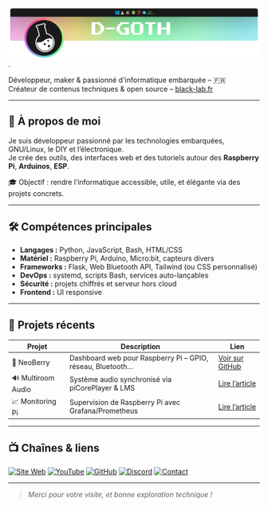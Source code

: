 ![Logo Haut de page](https://raw.githubusercontent.com/D-Goth/D-Goth/refs/heads/main/img/Bandeau_DG.png "Logo personnel").

Développeur, maker & passionné d'informatique embarquée – 🇫🇷<br/>
Créateur de contenus techniques & open source – [black-lab.fr](https://www.black-lab.fr)

---

## 🚀 À propos de moi

Je suis développeur passionné par les technologies embarquées, GNU/Linux, le DIY et l’électronique.  
Je crée des outils, des interfaces web et des tutoriels autour des **Raspberry Pi**, **Arduinos**, **ESP**.

🎓 Objectif : rendre l’informatique accessible, utile, et élégante via des projets concrets.

---

## 🛠️ Compétences principales

- **Langages :** Python, JavaScript, Bash, HTML/CSS
- **Matériel :** Raspberry Pi, Arduino, Micro:bit, capteurs divers
- **Frameworks :** Flask, Web Bluetooth API, Tailwind (ou CSS personnalisé)
- **DevOps :** systemd, scripts Bash, services auto-lançables
- **Sécurité :** projets chiffrés et serveur hors cloud
- **Frontend :** UI responsive

---

## 📌 Projets récents

| Projet | Description | Lien |
|--------|-------------|------|
| 🧠 NeoBerry | Dashboard web pour Raspberry Pi – GPIO, réseau, Bluetooth… | [Voir sur GitHub](https://github.com/D-Goth/NeoBerry) |
| 🔊 Multiroom Audio | Système audio synchronisé via piCorePlayer & LMS | [Lire l’article](https://www.black-lab.fr/article/serveur-musique-multiroom-raspberry-pi5-picoreplayer.html) |
| 📈 Monitoring Pi | Supervision de Raspberry Pi avec Grafana/Prometheus | [Lire l’article](https://www.black-lab.fr/article/superviser-raspberry-grafana-prometheus.html) |

---

## 📺 Chaînes & liens

[![Site Web](https://img.shields.io/badge/Site-black--lab.fr-blue?logo=internet-explorer)](https://www.black-lab.fr)
[![YouTube](https://img.shields.io/badge/YouTube-Black%20Lab-red?logo=youtube)](https://www.youtube.com/@Reviews-Tutos-Black-Lab)
[![GitHub](https://img.shields.io/badge/GitHub-D--Goth-333?logo=github)](https://github.com/D-Goth)
[![Discord](https://img.shields.io/badge/Discord-Rejoindre%20la%20communaut%C3%A9-5865F2?logo=discord)](https://discord.com/invite/xEy69qYseT)
[![Contact](https://img.shields.io/badge/Contact-Formulaire-ff69b4?logo=gmail)](https://www.black-lab.fr/contact)


---

> _Merci pour votre visite, et bonne exploration technique !_  

